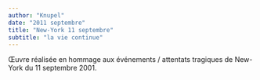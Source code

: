 ```yaml
---
author: "Knupel"
date: "2011 septembre"
title: "New-York 11 septembre"
subtitle: "la vie continue"
---
```


Œuvre réalisée en hommage aux événements / attentats tragiques de New-York du 11 septembre 2001.
